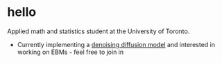 # hello

Applied math and statistics student at the University of Toronto.

- Currently implementing a [denoising diffusion model](https://github.com/sugolov/diffusion) and interested in working on EBMs - feel free to join in

